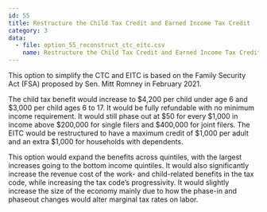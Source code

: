 ```yaml
---
id: 55
title: Restructure the Child Tax Credit and Earned Income Tax Credit
category: 3
data:
  - file: option_55_reconstruct_ctc_eitc.csv
    name: Restructure the Child Tax Credit and Earned Income Tax Credit
---
```


This option to simplify the CTC and EITC is based on the Family Security Act (FSA) proposed by Sen. Mitt Romney in February 2021.

The child tax benefit would increase to $4,200 per child under age 6 and $3,000 per child ages 6 to 17. It would be fully refundable with no minimum income requirement. It would still phase out at $50 for every $1,000 in income above $200,000 for single filers and $400,000 for joint filers. The EITC would be restructured to have a maximum credit of $1,000 per adult and an extra $1,000 for households with dependents.

This option would expand the benefits across quintiles, with the largest increases going to the bottom income quintiles. It would also significantly increase the revenue cost of the work- and child-related benefits in the tax code, while increasing the tax code’s progressivity. It would slightly increase the size of the economy mainly due to how the phase-in and phaseout changes would alter marginal tax rates on labor.
